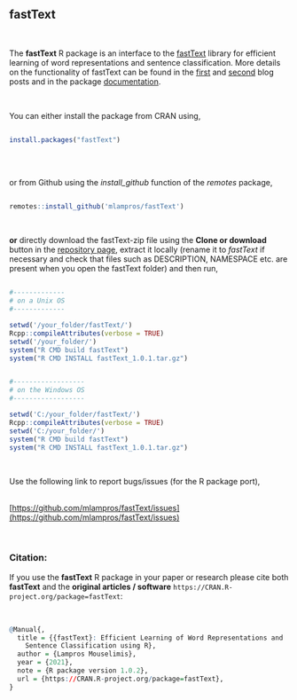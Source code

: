
## fastText
<br>

The **fastText** R package is an interface to the [fastText](https://github.com/facebookresearch/fastText) library for efficient learning of word representations and sentence classification. More details on the functionality of fastText can be found in the [first](http://mlampros.github.io/2019/04/11/fastText_updated_version/) and [second](http://mlampros.github.io/2021/05/14/fasttext_language_identification/) blog posts and in the package [documentation](https://mlampros.github.io/fastText/reference/index.html).

<br>

You can either install the package from CRAN using,

```R

install.packages("fastText")
 

```

<br>

or from Github using the *install_github* function of the *remotes* package,

```R

remotes::install_github('mlampros/fastText')


```
<br>

**or** directly download the fastText-zip file using the **Clone or download** button in the [repository page](https://github.com/mlampros/fastText), extract it locally (rename it to *fastText* if necessary and check that files such as DESCRIPTION, NAMESPACE etc. are present when you open the fastText folder) and then run,


```R

#-------------
# on a Unix OS
#-------------

setwd('/your_folder/fastText/')
Rcpp::compileAttributes(verbose = TRUE)
setwd('/your_folder/')
system("R CMD build fastText")
system("R CMD INSTALL fastText_1.0.1.tar.gz")


#------------------
# on the Windows OS  
#------------------

setwd('C:/your_folder/fastText/')
Rcpp::compileAttributes(verbose = TRUE)
setwd('C:/your_folder/')
system("R CMD build fastText")
system("R CMD INSTALL fastText_1.0.1.tar.gz")

```
<br>

Use the following link to report bugs/issues (for the R package port),
<br><br>

[https://github.com/mlampros/fastText/issues](https://github.com/mlampros/fastText/issues)

<br>

### **Citation:**

If you use the **fastText** R package in your paper or research please cite both **fastText** and the **original articles / software** `https://CRAN.R-project.org/package=fastText`:

<br>

```R
@Manual{,
  title = {{fastText}: Efficient Learning of Word Representations and
    Sentence Classification using R},
  author = {Lampros Mouselimis},
  year = {2021},
  note = {R package version 1.0.2},
  url = {https://CRAN.R-project.org/package=fastText},
}
```

<br>
